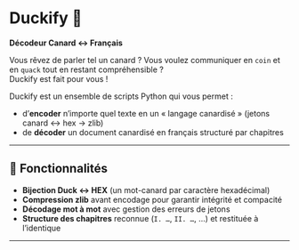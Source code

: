 # Duckify 🦆

**Décodeur Canard ↔ Français**

Vous rêvez de parler tel un canard ? Vous voulez communiquer en `coin` et en `quack` tout en restant compréhensible ?  
Duckify est fait pour vous !

Duckify est un ensemble de scripts Python qui vous permet :

- d’**encoder** n’importe quel texte en un « langage canardisé » (jetons canard ↔ hex → zlib)  
- de **décoder** un document canardisé en français structuré par chapitres  

---

## 🚀 Fonctionnalités

- **Bijection Duck ↔ HEX** (un mot-canard par caractère hexadécimal)  
- **Compression zlib** avant encodage pour garantir intégrité et compacité  
- **Décodage mot à mot** avec gestion des erreurs de jetons  
- **Structure des chapitres** reconnue (`I. …`, `II. …`, …) et restituée à l’identique  

---
